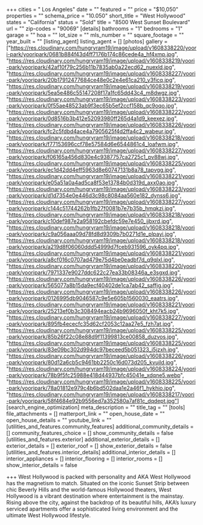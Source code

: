 +++
cities = " Los Angeles"
date = ""
featured = ""
price = "$10,050"
properties = ""
schema_price = "10.050"
short_title = "West Hollywood"
states = "California"
status = "Sold"
title = "8500 West Sunset Boulevard"
url = ""
zip-codes = "90069"
[details]
bathrooms = "1"
bedrooms = "1"
garage = ""
hoa = ""
lot_size = ""
mls_number = ""
square_footage = ""
year_built = ""
[listing_agent]
listing_agent = []
[photos]
gallery = ["https://res.cloudinary.com/hungryram19/image/upload/v1608338220/yoori-park/yooripark/0681b884f43d4ff7176b174c86cede4a_hf4xmp.jpg", "https://res.cloudinary.com/hungryram19/image/upload/v1608338219/yoori-park/yooripark/42af10f79c256b11b7835ab0a22ecd62_nuexld.jpg", "https://res.cloudinary.com/hungryram19/image/upload/v1608338227/yoori-park/yooripark/20b17912477684ce48e0c2e4e61ca210_y3ficq.jpg", "https://res.cloudinary.com/hungryram19/image/upload/v1608338219/yoori-park/yooripark/5ea5e486c55147208f17a1fc65dd43c4_m8dwgz.jpg", "https://res.cloudinary.com/hungryram19/image/upload/v1608338223/yoori-park/yooripark/0f55ae48523ab9f3ec65b5ef2ccf158b_qc9oqo.jpg", "https://res.cloudinary.com/hungryram19/image/upload/v1608338222/yoori-park/yooripark/0d8516b3b412e52093980ff265d4a1d9_keexez.jpg", "https://res.cloudinary.com/hungryram19/image/upload/v1608338226/yoori-park/yooripark/fc2c5fdbd4ace4a7905625f4d2ffa4c2_wabeur.jpg", "https://res.cloudinary.com/hungryram19/image/upload/v1608338218/yoori-park/yooripark/f77153696ccf78e57584d6e6544861c4_loafwm.jpg", "https://res.cloudinary.com/hungryram19/image/upload/v1608338227/yoori-park/yooripark/f06165a456d830e4c9387757ca2725c1_pv88wj.jpg", "https://res.cloudinary.com/hungryram19/image/upload/v1608338225/yoori-park/yooripark/ec1d42dd4eff5963d8e60747131b8a78_tapvgg.jpg", "https://res.cloudinary.com/hungryram19/image/upload/v1608338221/yoori-park/yooripark/e05a51a0a4ad5ca8f53e13784b0d319d_axx0ao.jpg", "https://res.cloudinary.com/hungryram19/image/upload/v1608338223/yoori-park/yooripark/d1d7354e0e446d3c98c8084aa560e182_dynss6.jpg", "https://res.cloudinary.com/hungryram19/image/upload/v1608338227/yoori-park/yooripark/c144c51744262b1fb27f0081b7e7b35b_hmqkzi.jpg", "https://res.cloudinary.com/hungryram19/image/upload/v1608338218/yoori-park/yooripark/c10def987e2a958192cbefdc59e7e450_jjbxrd.jpg", "https://res.cloudinary.com/hungryram19/image/upload/v1608338218/yoori-park/yooripark/c9a056aaa09d78fd8d9309b7b0271d1e_plpayi.jpg", "https://res.cloudinary.com/hungryram19/image/upload/v1608338218/yoori-park/yooripark/a219d8f06060ddd54999d7fceb931596_oyk4pq.jpg", "https://res.cloudinary.com/hungryram19/image/upload/v1608338221/yoori-park/yooripark/a8cf016c0707ad479e75d4be0eadbf7d_q9qlxl.jpg", "https://res.cloudinary.com/hungryram19/image/upload/v1608338220/yoori-park/yooripark/7971337e9027ddc622c27ea33b08346a_e3sgxd.jpg", "https://res.cloudinary.com/hungryram19/image/upload/v1608338226/yoori-park/yooripark/565077a8b15da9ecf40402de1ca7ab42_saffjg.jpg", "https://res.cloudinary.com/hungryram19/image/upload/v1608338226/yoori-park/yooripark/0126995db9046587c9e5e605b1560030_eaatrs.jpg", "https://res.cloudinary.com/hungryram19/image/upload/v1608338221/yoori-park/yooripark/25213ef0b3c308494eacb24b9696050f_kht7k5.jpg", "https://res.cloudinary.com/hungryram19/image/upload/v1608338227/yoori-park/yooripark/895fb4ececfc35d62cf2053c12aa27e5_fzh7at.jpg", "https://res.cloudinary.com/hungryram19/image/upload/v1608338225/yoori-park/yooripark/85b26f22c08e88d9f11399813ce00858_duzvos.jpg", "https://res.cloudinary.com/hungryram19/image/upload/v1608338225/yoori-park/yooripark/83e09bc302d994dc97beceed5b051323_i5jzxh.jpg", "https://res.cloudinary.com/hungryram19/image/upload/v1608338226/yoori-park/yooripark/80d12a6cb5c9461bb2250c16d073d205_kvujld.jpg", "https://res.cloudinary.com/hungryram19/image/upload/v1608338224/yoori-park/yooripark/78b9f5fc25988e418d44937bfc45041e_xdqne5.webp", "https://res.cloudinary.com/hungryram19/image/upload/v1608338225/yoori-park/yooripark/78a01812e979c4b6bd502daa1e2a46f1_hykhio.jpg", "https://res.cloudinary.com/hungryram19/image/upload/v1608338217/yoori-park/yooripark/58f4684e92b9556ed7a352580a7af81c_dqdept.jpg"]
[search_engine_optimization]
meta_description = ""
title_tag = ""
[tools]
file_attachments = []
matterport_link = ""
open_house_date = ""
open_house_details = ""
youtube_link = ""
[utilities_and_features.community_features]
additional_community_details = []
community_features_choice = []
show_community_details = false
[utilities_and_features.exterior]
additional_exterior_details = []
exterior_details = []
exterior_roof = []
show_exterior_details = false
[utilities_and_features.interior_details]
additional_interior_details = []
interior_appliances = []
interior_flooring = []
interior_rooms = []
show_interior_details = false

+++
West Hollywood is packed with personality and AKA West Hollywood has the magnetism to match. Situated on the iconic Sunset Strip between chic Beverly Hills and the world-famous Hollywood theaters, West Hollywood is a vibrant destination where entertainment is the mainstay. Rising above the city, against the backdrop of its beautiful hills, AKA’s luxury serviced apartments offer a sophisticated living environment and the ultimate West Hollywood lifestyle.